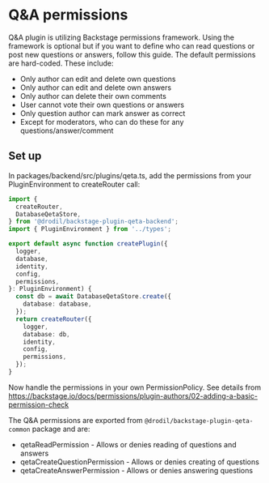 # Q&A permissions

Q&A plugin is utilizing Backstage permissions framework. Using the framework is optional
but if you want to define who can read questions or post new questions or answers, follow this guide.
The default permissions are hard-coded. These include:

- Only author can edit and delete own questions
- Only author can edit and delete own answers
- Only author can delete their own comments
- User cannot vote their own questions or answers
- Only question author can mark answer as correct
- Except for moderators, who can do these for any questions/answer/comment

## Set up

In packages/backend/src/plugins/qeta.ts, add the permissions from your PluginEnvironment to createRouter call:

```ts
import {
  createRouter,
  DatabaseQetaStore,
} from '@drodil/backstage-plugin-qeta-backend';
import { PluginEnvironment } from '../types';

export default async function createPlugin({
  logger,
  database,
  identity,
  config,
  permissions,
}: PluginEnvironment) {
  const db = await DatabaseQetaStore.create({
    database: database,
  });
  return createRouter({
    logger,
    database: db,
    identity,
    config,
    permissions,
  });
}
```

Now handle the permissions in your own PermissionPolicy. See details from
https://backstage.io/docs/permissions/plugin-authors/02-adding-a-basic-permission-check

The Q&A permissions are exported from `@drodil/backstage-plugin-qeta-common` package and are:

- qetaReadPermission - Allows or denies reading of questions and answers
- qetaCreateQuestionPermission - Allows or denies creating of questions
- qetaCreateAnswerPermission - Allows or denies answering questions
